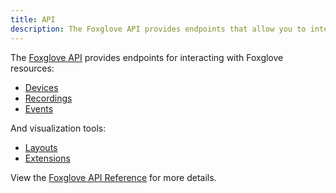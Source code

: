 ```yaml
---
title: API
description: The Foxglove API provides endpoints that allow you to interact with Foxglove data and data visualization tools.
---
```


The [Foxglove API](https://foxglove.dev/docs/api) provides endpoints for interacting with Foxglove resources:
- [Devices](/organizing/devices)
- [Recordings](/organizing/recordings)
- [Events](/organizing/events)

And visualization tools:
- [Layouts](/visualizing/layouts)
- [Extensions](/extensions/introduction)

View the [Foxglove API Reference](https://foxglove.dev/docs/api) for more details.
